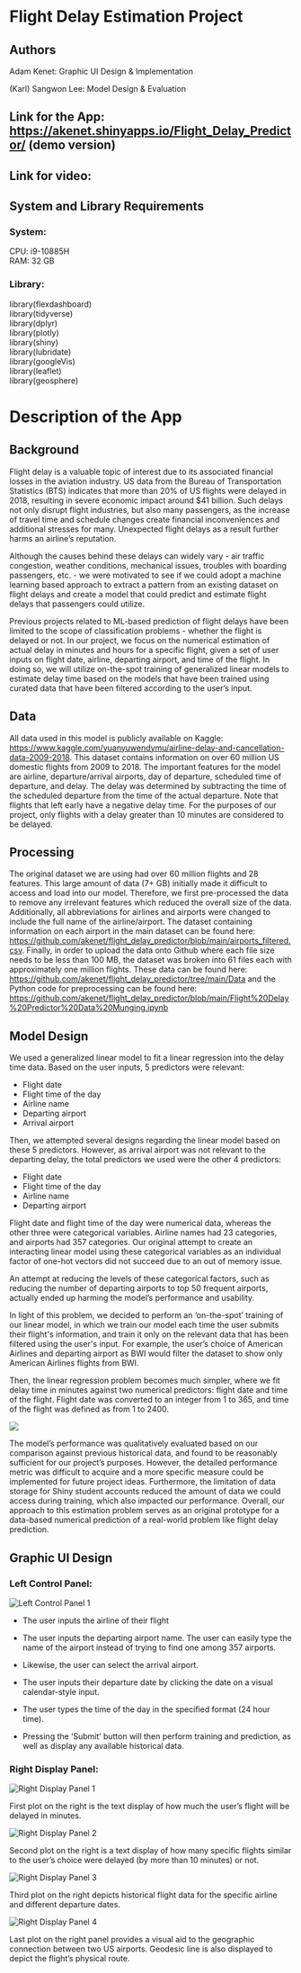 # Flight Delay Estimation Project

## Authors

Adam Kenet: Graphic UI Design & Implementation

(Karl) Sangwon Lee: Model Design & Evaluation

## Link for the App: https://akenet.shinyapps.io/Flight_Delay_Predictor/ (demo version)

## Link for video: 

## System and Library Requirements

### System:
CPU: i9-10885H<br />
RAM: 32 GB


### Library:
library(flexdashboard)<br />
library(tidyverse)<br />
library(dplyr)<br />
library(plotly)<br />
library(shiny)<br />
library(lubridate)<br />
library(googleVis)<br />
library(leaflet)<br />
library(geosphere)


# Description of the App

## Background

Flight delay is a valuable topic of interest due to its associated financial losses in the aviation industry. US data from the Bureau of Transportation Statistics (BTS) indicates that more than 20% of US flights were delayed in 2018, resulting in severe economic impact around $41 billion. Such delays not only disrupt flight industries, but also many passengers, as the increase of travel time and schedule changes create financial inconveniences and additional stresses for many. Unexpected flight delays as a result further harms an airline’s reputation. 

Although the causes behind these delays can widely vary - air traffic congestion, weather conditions, mechanical issues, troubles with boarding passengers, etc. - we were motivated to see if we could adopt a machine learning based approach to extract a pattern from an existing dataset on flight delays and create a model that could predict and estimate flight delays that passengers could utilize.

Previous projects related to ML-based prediction of flight delays have been limited to the scope of classification problems - whether the flight is delayed or not. In our project, we focus on the numerical estimation of actual delay in minutes and hours for a specific flight, given a set of user inputs on flight date, airline, departing airport, and time of the flight. In doing so, we will utilize on-the-spot training of generalized linear models to estimate delay time based on the models that have been trained using curated data that have been filtered according to the user’s input. 



## Data
All data used in this model is publicly available on Kaggle: https://www.kaggle.com/yuanyuwendymu/airline-delay-and-cancellation-data-2009-2018. This dataset contains information on over 60 million US domestic flights from 2009 to 2018. The important features for the model are airline, departure/arrival airports, day of departure, scheduled time of departure, and delay. The delay was determined by subtracting the time of the scheduled departure from the time of the actual departure. Note that flights that left early have a negative delay time. For the purposes of our project, only flights with a delay greater than 10 minutes are considered to be delayed.


## Processing
The original dataset we are using had over 60 million flights and 28 features. This large amount of data (7+ GB) initially made it difficult to access and load into our model. Therefore, we first pre-processed the data to remove any irrelevant features which reduced the overall size of the data. Additionally, all abbreviations for airlines and airports were changed to include the full name of the airline/airport. The dataset containing information on each airport in the main dataset can be found here: https://github.com/akenet/flight_delay_predictor/blob/main/airports_filtered.csv. Finally, in order to upload the data onto Github where each file size needs to be less than 100 MB, the dataset was broken into 61 files each with approximately one million flights. These data can be found here: https://github.com/akenet/flight_delay_predictor/tree/main/Data and the Python code for preprocessing can be found here: https://github.com/akenet/flight_delay_predictor/blob/main/Flight%20Delay%20Predictor%20Data%20Munging.ipynb


## Model Design

We used a generalized linear model to fit a linear regression into the delay time data. Based on the user inputs, 5 predictors were relevant:

- Flight date
- Flight time of the day
- Airline name
- Departing airport
- Arrival airport

Then, we attempted several designs regarding the linear model based on these 5 predictors. However, as arrival airport was not relevant to the departing delay, the total predictors we used were the other 4 predictors:

- Flight date
- Flight time of the day
- Airline name
- Departing airport

Flight date and flight time of the day were numerical data, whereas the other three were categorical variables. Airline names had 23 categories, and airports had 357 categories. Our original attempt to create an interacting linear model using these categorical variables as an individual factor of one-hot vectors did not succeed due to an out of memory issue. 

An attempt at reducing the levels of these categorical factors, such as reducing the number of departing airports to top 50 frequent airports, actually ended up harming the model’s performance and usability. 

In light of this problem, we decided to perform an ‘on-the-spot’ training of our linear model, in which we train our model each time the user submits their flight's information, and train it only on the relevant data that has been filtered using the user's input. For example, the user’s choice of American Airlines and departing airport as BWI would filter the dataset to show only American Airlines flights from BWI.

Then, the linear regression problem becomes much simpler, where we fit delay time in minutes against two numerical predictors: flight date and time of the flight. Flight date was converted to an integer from 1 to 365, and time of the flight was defined as from 1 to 2400.

<img src="https://render.githubusercontent.com/render/math?math=Delay \: Time = b_{0} %2B (b_{1} * Flight \: Date) %2B (b_{2} * Time \: of \: Flight)">

The model’s performance was qualitatively evaluated based on our comparison against previous historical data, and found to be reasonably sufficient for our project’s purposes. However, the detailed performance metric was difficult to acquire and a more specific measure could be implemented for future project ideas. Furthermore, the limitation of data storage for Shiny student accounts reduced the amount of data we could access during training, which also impacted our performance. Overall, our approach to this estimation problem serves as an original prototype for a data-based numerical prediction of a real-world problem like flight delay prediction.

## Graphic UI Design

### Left Control Panel:

![Left Control Panel 1](https://github.com/akenet/flight_delay_predictor/blob/main/Figures/Fig1.png)

- The user inputs the airline of their flight
- The user inputs the departing airport name. The user can easily type the name of the airport instead of trying to find one among 357 airports.
- Likewise, the user can select the arrival airport.
- The user inputs their departure date by clicking the date on a visual calendar-style input.

- The user types the time of the day in the specified format (24 hour time).
- Pressing the ‘Submit’ button will then perform training and prediction, as well as display any available historical data.


### Right Display Panel:


![Right Display Panel 1](https://github.com/akenet/flight_delay_predictor/blob/main/Figures/Fig2.png)


First plot on the right is the text display of how much the user’s flight will be delayed in minutes.

![Right Display Panel 2](https://github.com/akenet/flight_delay_predictor/blob/main/Figures/Fig3.png)


Second plot on the right is a text display of how many specific flights similar to the user’s choice were delayed (by more than 10 minutes) or not. 

![Right Display Panel 3](https://github.com/akenet/flight_delay_predictor/blob/main/Figures/Fig4.png)


Third plot on the right depicts historical flight data for the specific airline and different departure dates.

![Right Display Panel 4](https://github.com/akenet/flight_delay_predictor/blob/main/Figures/Fig5.png)

Last plot on the right panel provides a visual aid to the geographic connection between two US airports. Geodesic line is also displayed to depict the flight’s physical route.


